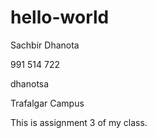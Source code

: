 # hello-world
Sachbir Dhanota

991 514 722

dhanotsa

Trafalgar Campus


This is assignment 3 of my class. 
